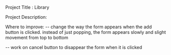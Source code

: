 Project Title : Library

Project Description: 






Where to improve: 
-- change the way the form appears when the add button is clicked. instead of just popping, the form appears slowly and slight movement from top to bottom


-- work on cancel button to disappear the form when it is clicked